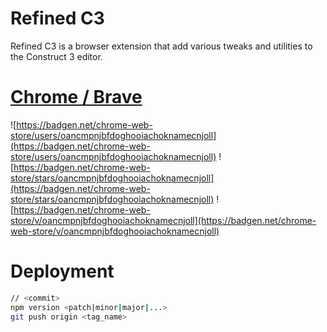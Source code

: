 # Refined C3

Refined C3 is a browser extension that add various tweaks and utilities to the Construct 3 editor.

# [Chrome / Brave](https://chrome.google.com/webstore/detail/refined-c3/oancmpnjbfdoghooiachoknamecnjoll)
![https://badgen.net/chrome-web-store/users/oancmpnjbfdoghooiachoknamecnjoll](https://badgen.net/chrome-web-store/users/oancmpnjbfdoghooiachoknamecnjoll)
![https://badgen.net/chrome-web-store/stars/oancmpnjbfdoghooiachoknamecnjoll](https://badgen.net/chrome-web-store/stars/oancmpnjbfdoghooiachoknamecnjoll)
![https://badgen.net/chrome-web-store/v/oancmpnjbfdoghooiachoknamecnjoll](https://badgen.net/chrome-web-store/v/oancmpnjbfdoghooiachoknamecnjoll)

# Deployment
```sh
// <commit>
npm version <patch|minor|major|...>
git push origin <tag_name>
```